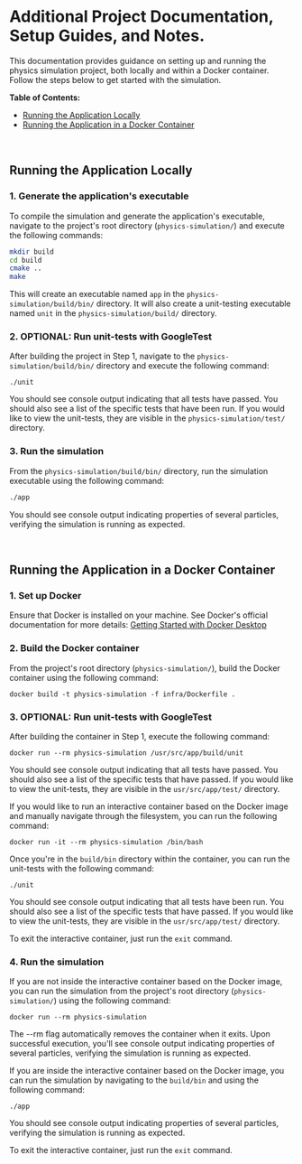 # Additional Project Documentation, Setup Guides, and Notes.

This documentation provides guidance on setting up and running the physics simulation project, both locally and within a Docker container. Follow the steps below to get started with the simulation.
<br>

**Table of Contents:**<br>
- [Running the Application Locally](#running-the-application-locally)
- [Running the Application in a Docker Container](#running-the-application-in-a-docker-container)

<br>

## Running the Application Locally

### 1. Generate the application's executable

To compile the simulation and generate the application's executable, navigate to the project's root directory (`physics-simulation/`) and execute the following commands:
```bash
mkdir build
cd build
cmake ..
make
```
This will create an executable named `app` in the `physics-simulation/build/bin/` directory. It will also create a unit-testing executable named `unit` in the `physics-simulation/build/` directory.

### 2. OPTIONAL: Run unit-tests with GoogleTest

After building the project in Step 1, navigate to the `physics-simulation/build/bin/` directory and execute the following command:
```
./unit
```
You should see console output indicating that all tests have passed. You should also see a list of the specific tests that have been run. If you would like to view the unit-tests, they are visible in the `physics-simulation/test/` directory.

### 3. Run the simulation

From the `physics-simulation/build/bin/` directory, run the simulation executable using the following command:
```bash
./app
```
You should see console output indicating properties of several particles, verifying the simulation is running as expected.

<br>

## Running the Application in a Docker Container

### 1. Set up Docker
Ensure that Docker is installed on your machine. See Docker's official documentation for more details: [Getting Started with Docker Desktop](https://www.docker.com/blog/getting-started-with-docker-desktop/)

### 2. Build the Docker container
From the project's root directory (`physics-simulation/`), build the Docker container using the following command:
```
docker build -t physics-simulation -f infra/Dockerfile .
```

### 3. OPTIONAL: Run unit-tests with GoogleTest
After building the container in Step 1, execute the following command:
```
docker run --rm physics-simulation /usr/src/app/build/unit
```
You should see console output indicating that all tests have passed. You should also see a list of the specific tests that have passed. If you would like to view the unit-tests, they are visible in the `usr/src/app/test/` directory.
<br>

If you would like to run an interactive container based on the Docker image and manually navigate through the filesystem, you can run the following command:
```
docker run -it --rm physics-simulation /bin/bash
```
Once you're in the `build/bin` directory within the container, you can run the unit-tests with the following command:
```
./unit
```
You should see console output indicating that all tests have been run. You should also see a list of the specific tests that have passed. If you would like to view the unit-tests, they are visible in the `usr/src/app/test/` directory.
<br>

To exit the interactive container, just run the `exit` command.

### 4. Run the simulation
If you are not inside the interactive container based on the Docker image, you can run the simulation from the project's root directory (`physics-simulation/`) using the following command:
```
docker run --rm physics-simulation
```
The --rm flag automatically removes the container when it exits. Upon successful execution, you'll see console output indicating properties of several particles, verifying the simulation is running as expected.
<br>

If you are inside the interactive container based on the Docker image, you can run the simulation by navigating to the  `build/bin` and using the following command:
```
./app
```
You should see console output indicating properties of several particles, verifying the simulation is running as expected.
<br>

To exit the interactive container, just run the `exit` command.